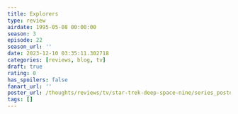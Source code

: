```yaml
---
title: Explorers
type: review
airdate: 1995-05-08 00:00:00
season: 3
episode: 22
season_url: ''
date: 2023-12-10 03:35:11.302718
categories: [reviews, blog, tv]
draft: true
rating: 0
has_spoilers: false
fanart_url: ''
poster_url: /thoughts/reviews/tv/star-trek-deep-space-nine/series_poster.jpg
tags: []
---
```


